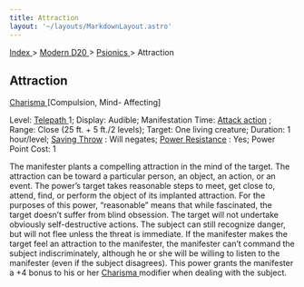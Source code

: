 ```yaml
---
title: Attraction
layout: '~/layouts/MarkdownLayout.astro'
---
```


[ Index ](/) > [ Modern D20 ](/modern.d20.srd) > [ Psionics ](/modern.d20.srd/psionics) > Attraction

##  Attraction

[ Charisma ](/modern.d20.srd/basics/ability.scores) [Compulsion, Mind- Affecting]

Level: [ Telepath ](/modern.d20.srd/classes/advanced/telepath) 1; Display:
Audible; Manifestation Time: [ Attack action](/modern.d20.srd/combat/attack.actions) ; Range: Close (25 ft. + 5 ft./2
levels); Target: One living creature; Duration: 1 hour/level; [ Saving Throw](/modern.d20.srd/basics/saving.throws) : Will negates; [ Power Resistance](/modern.d20.srd/special.abilities/power.resistance) : Yes; Power Point Cost:
1

The manifester plants a compelling attraction in the mind of the target. The
attraction can be toward a particular person, an object, an action, or an
event. The power’s target takes reasonable steps to meet, get close to,
attend, find, or perform the object of its implanted attraction. For the
purposes of this power, “reasonable” means that while fascinated, the target
doesn’t suffer from blind obsession. The target will not undertake obviously
self-destructive actions. The subject can still recognize danger, but will not
flee unless the threat is immediate. If the manifester makes the target feel
an attraction to the manifester, the manifester can’t command the subject
indiscriminately, although he or she will be willing to listen to the
manifester (even if the subject disagrees). This power grants the manifester a
+4 bonus to his or her [ Charisma ](/modern.d20.srd/basics/ability.scores)
modifier when dealing with the subject.

